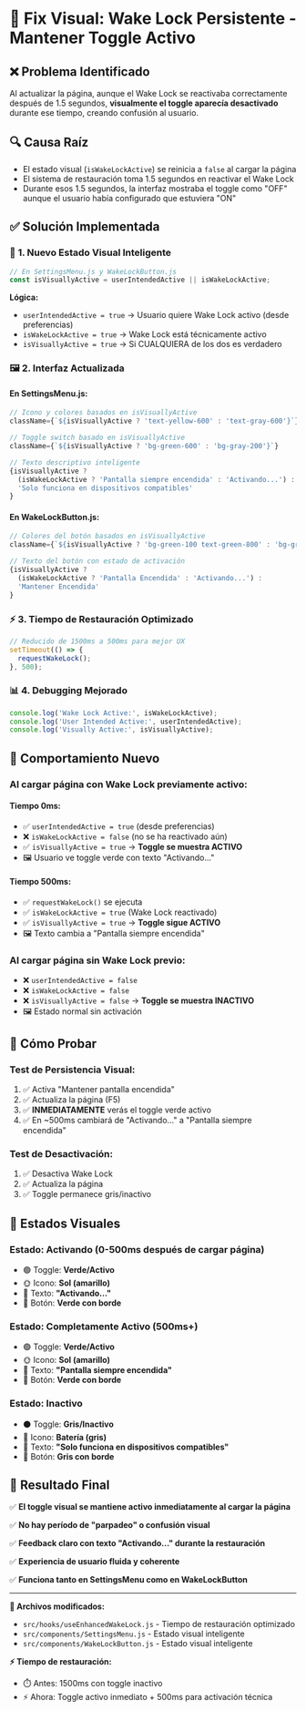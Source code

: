 # 🔧 Fix Visual: Wake Lock Persistente - Mantener Toggle Activo

## ❌ **Problema Identificado**

Al actualizar la página, aunque el Wake Lock se reactivaba correctamente después de 1.5 segundos, **visualmente el toggle aparecía desactivado** durante ese tiempo, creando confusión al usuario.

## 🔍 **Causa Raíz**

- El estado visual (`isWakeLockActive`) se reinicia a `false` al cargar la página
- El sistema de restauración toma 1.5 segundos en reactivar el Wake Lock
- Durante esos 1.5 segundos, la interfaz mostraba el toggle como "OFF" aunque el usuario había configurado que estuviera "ON"

## ✅ **Solución Implementada**

### 🎯 **1. Nuevo Estado Visual Inteligente**

```javascript
// En SettingsMenu.js y WakeLockButton.js
const isVisuallyActive = userIntendedActive || isWakeLockActive;
```

**Lógica:**
- `userIntendedActive = true` → Usuario quiere Wake Lock activo (desde preferencias)
- `isWakeLockActive = true` → Wake Lock está técnicamente activo
- `isVisuallyActive = true` → Si CUALQUIERA de los dos es verdadero

### 🖼️ **2. Interfaz Actualizada**

#### **En SettingsMenu.js:**
```javascript
// Icono y colores basados en isVisuallyActive
className={`${isVisuallyActive ? 'text-yellow-600' : 'text-gray-600'}`}

// Toggle switch basado en isVisuallyActive  
className={`${isVisuallyActive ? 'bg-green-600' : 'bg-gray-200'}`}

// Texto descriptivo inteligente
{isVisuallyActive ? 
  (isWakeLockActive ? 'Pantalla siempre encendida' : 'Activando...') : 
  'Solo funciona en dispositivos compatibles'
}
```

#### **En WakeLockButton.js:**
```javascript
// Colores del botón basados en isVisuallyActive
className={`${isVisuallyActive ? 'bg-green-100 text-green-800' : 'bg-gray-100 text-gray-700'}`}

// Texto del botón con estado de activación
{isVisuallyActive ? 
  (isWakeLockActive ? 'Pantalla Encendida' : 'Activando...') : 
  'Mantener Encendida'
}
```

### ⚡ **3. Tiempo de Restauración Optimizado**

```javascript
// Reducido de 1500ms a 500ms para mejor UX
setTimeout(() => {
  requestWakeLock();
}, 500);
```

### 📊 **4. Debugging Mejorado**

```javascript
console.log('Wake Lock Active:', isWakeLockActive);
console.log('User Intended Active:', userIntendedActive);
console.log('Visually Active:', isVisuallyActive);
```

## 🎯 **Comportamiento Nuevo**

### **Al cargar página con Wake Lock previamente activo:**

#### **Tiempo 0ms:**
- ✅ `userIntendedActive = true` (desde preferencias)
- ❌ `isWakeLockActive = false` (no se ha reactivado aún)
- ✅ `isVisuallyActive = true` → **Toggle se muestra ACTIVO**
- 🖼️ Usuario ve toggle verde con texto "Activando..."

#### **Tiempo 500ms:**
- ✅ `requestWakeLock()` se ejecuta
- ✅ `isWakeLockActive = true` (Wake Lock reactivado)
- ✅ `isVisuallyActive = true` → **Toggle sigue ACTIVO**
- 🖼️ Texto cambia a "Pantalla siempre encendida"

### **Al cargar página sin Wake Lock previo:**
- ❌ `userIntendedActive = false`
- ❌ `isWakeLockActive = false`  
- ❌ `isVisuallyActive = false` → **Toggle se muestra INACTIVO**
- 🖼️ Estado normal sin activación

## 🧪 **Cómo Probar**

### **Test de Persistencia Visual:**
1. ✅ Activa "Mantener pantalla encendida"
2. ✅ Actualiza la página (F5)
3. ✅ **INMEDIATAMENTE** verás el toggle verde activo
4. ✅ En ~500ms cambiará de "Activando..." a "Pantalla siempre encendida"

### **Test de Desactivación:**
1. ✅ Desactiva Wake Lock
2. ✅ Actualiza la página
3. ✅ Toggle permanece gris/inactivo

## 📱 **Estados Visuales**

### **Estado: Activando (0-500ms después de cargar página)**
- 🟢 Toggle: **Verde/Activo**
- 🌞 Icono: **Sol (amarillo)**
- 📝 Texto: **"Activando..."**
- 🎨 Botón: **Verde con borde**

### **Estado: Completamente Activo (500ms+)**
- 🟢 Toggle: **Verde/Activo**
- 🌞 Icono: **Sol (amarillo)**
- 📝 Texto: **"Pantalla siempre encendida"**
- 🎨 Botón: **Verde con borde**

### **Estado: Inactivo**
- ⚫ Toggle: **Gris/Inactivo**
- 🔋 Icono: **Batería (gris)**
- 📝 Texto: **"Solo funciona en dispositivos compatibles"**
- 🎨 Botón: **Gris con borde**

## 🎉 **Resultado Final**

✅ **El toggle visual se mantiene activo inmediatamente al cargar la página**

✅ **No hay período de "parpadeo" o confusión visual**

✅ **Feedback claro con texto "Activando..." durante la restauración**

✅ **Experiencia de usuario fluida y coherente**

✅ **Funciona tanto en SettingsMenu como en WakeLockButton**

---

**🔧 Archivos modificados:**
- `src/hooks/useEnhancedWakeLock.js` - Tiempo de restauración optimizado
- `src/components/SettingsMenu.js` - Estado visual inteligente
- `src/components/WakeLockButton.js` - Estado visual inteligente

**⚡ Tiempo de restauración:**
- ⏱️ Antes: 1500ms con toggle inactivo
- ⚡ Ahora: Toggle activo inmediato + 500ms para activación técnica
